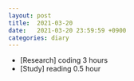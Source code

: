 ```yaml
---
layout: post
title:  2021-03-20
date:   2021-03-20 23:59:59 +0900
categories: diary
---
```


- [Research] coding 3 hours
- [Study] reading 0.5 hour
